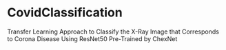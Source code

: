 # CovidClassification
Transfer Learning Approach to Classify the X-Ray Image that Corresponds to Corona Disease Using ResNet50 Pre-Trained by ChexNet
